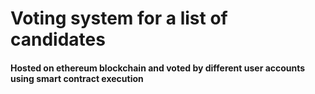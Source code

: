# Voting system for a list of candidates 
#### Hosted on ethereum blockchain and voted by different user accounts using smart contract execution
